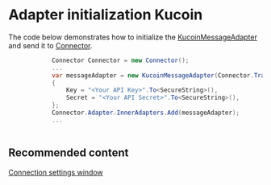 # Adapter initialization Kucoin

The code below demonstrates how to initialize the [KucoinMessageAdapter](xref:StockSharp.Kucoin.KucoinMessageAdapter) and send it to [Connector](xref:StockSharp.Algo.Connector).

```cs
            Connector Connector = new Connector();				
            ...				
            var messageAdapter = new KucoinMessageAdapter(Connector.TransactionIdGenerator)
            {
                Key = "<Your API Key>".To<SecureString>(),
                Secret = "<Your API Secret>".To<SecureString>(),
            };
            Connector.Adapter.InnerAdapters.Add(messageAdapter);
            ...	
							
```

## Recommended content

[Connection settings window](../../../graphical_user_interface/connection_settings_window.md)

